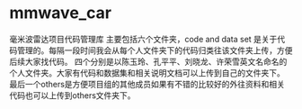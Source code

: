 # mmwave_car
毫米波雷达项目代码管理库
主要包括六个文件夹，code and data set 是关于代码管理的。每隔一段时间我会从每个人文件夹下的代码归类往该文件夹上传，方便后续大家找代码。
四个分别是以陈玉玲、孔平平、刘晓龙、许荣雪英文名命名的个人文件夹。大家有代码和数据集和相关说明文档可以上传到自己的文件夹下。
最后一个others是方便项目组的其他成员如果有不错的比较好的外往资料和相关代码也可以上传到others文件夹下。
